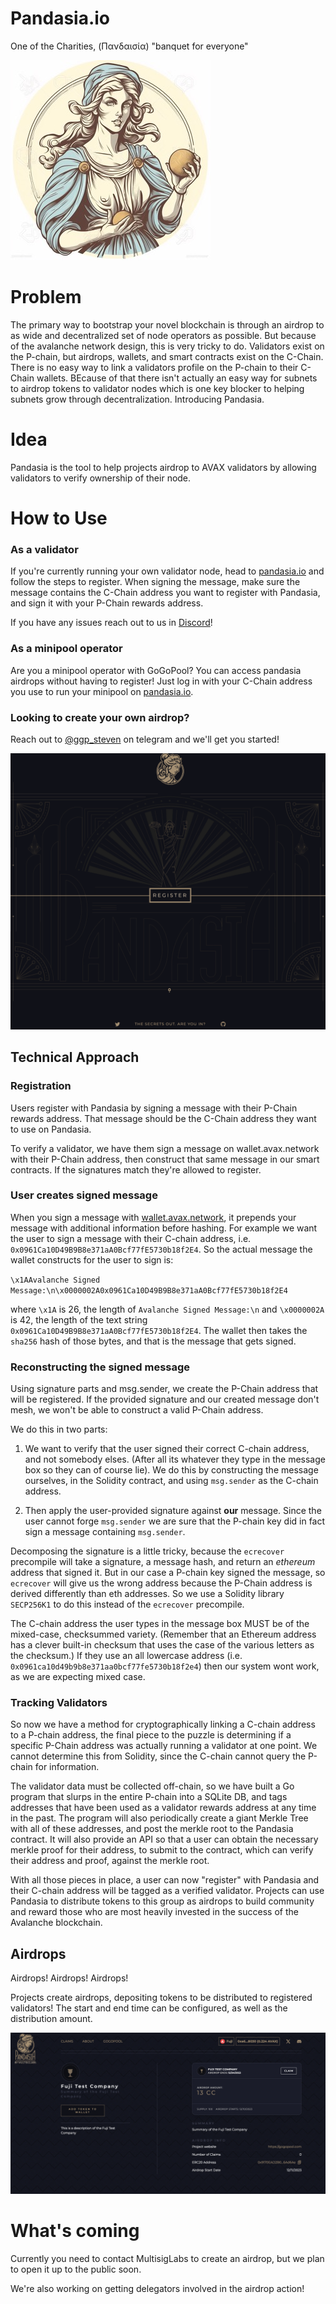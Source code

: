 # Pandasia.io

One of the Charities, (Πανδαισία) "banquet for everyone"

![Pandasia](docs/pandasia.jpg)

# Problem

The primary way to bootstrap your novel blockchain is through an airdrop to as wide and decentralized set of node
operators as possible. But because of the avalanche network design, this is very tricky to do. Validators exist on
the P-chain, but airdrops, wallets, and smart contracts exist on the C-Chain. There is no easy way to link a validators
profile on the P-chain to their C-Chain wallets. BEcause of that there isn't actually an easy way for subnets
to airdrop tokens to validator nodes which is one key blocker to helping subnets grow through decentralization.
Introducing Pandasia.

# Idea

Pandasia is the tool to help projects airdrop to AVAX validators by allowing validators to verify ownership of
their node.

# How to Use

### As a validator

If you're currently running your own validator node, head to [pandasia.io](https://pandasia.io)
and follow the steps to register. When signing the message, make sure the message contains the C-Chain address
you want to register with Pandasia, and sign it with your P-Chain rewards address.

If you have any issues reach out to us in [Discord](https://discord.gg/5bXrj6tc)!

### As a minipool operator

Are you a minipool operator with GoGoPool? You can access pandasia airdrops without having to register! Just log in with
your C-Chain address you use to run your minipool on [pandasia.io](https://pandasia.io).

### Looking to create your own airdrop?

Reach out to [@ggp_steven](https://t.me/ggp_steven) on telegram and we'll get you started!

![](docs/pandasia-ui.png)

## Technical Approach

### Registration

Users register with Pandasia by signing a message with their P-Chain rewards address. That message should be
the C-Chain address they want to use on Pandasia.

To verify a validator, we have them sign a message on wallet.avax.network with their P-Chain address, then construct
that same message in our smart contracts. If the signatures match they're allowed to register.

### User creates signed message

When you sign a message with [wallet.avax.network](https://wallet.avax.network), it prepends your message with additional information before hashing. For example we want the user to sign a message with their C-chain address, i.e. `0x0961Ca10D49B9B8e371aA0Bcf77fE5730b18f2E4`. So the actual message the wallet constructs for the user to sign is:

`\x1AAvalanche Signed Message:\n\x0000002A0x0961Ca10D49B9B8e371aA0Bcf77fE5730b18f2E4`

where `\x1A` is 26, the length of `Avalanche Signed Message:\n` and `\x0000002A` is 42, the length of the text string `0x0961Ca10D49B9B8e371aA0Bcf77fE5730b18f2E4`. The wallet then takes the `sha256` hash of those bytes, and that is the message that gets signed.

### Reconstructing the signed message

Using signature parts and msg.sender, we create the P-Chain address that will be registered. If the provided signature
and our created message don't mesh, we won't be able to construct a valid P-Chain address.

We do this in two parts:

1. We want to verify that the user signed their correct C-chain address, and not somebody elses. (After all its
   whatever they type in the message box so they can of course lie). We do this by constructing the message ourselves, in
   the Solidity contract, and using `msg.sender` as the C-chain address.

2. Then apply the user-provided signature against **our** message. Since the user cannot forge `msg.sender` we are sure that the P-chain key did in fact sign a message containing `msg.sender`.

Decomposing the signature is a little tricky, because the `ecrecover` precompile will take a signature, a message hash, and return an _ethereum_ address that signed it. But in our case a P-chain key signed the message, so `ecrecover` will give us the wrong address because the P-Chain address is derived differently than eth addresses.
So we use a Solidity library `SECP256K1` to do this instead of the `ecrecover` precompile.

The C-chain address the user types in the message box MUST be of the mixed-case, checksummed variety. (Remember that an
Ethereum address has a clever built-in checksum that uses the case of the various letters as the checksum.) If they use
an all lowercase address (i.e. `0x0961ca10d49b9b8e371aa0bcf77fe5730b18f2e4`) then our system wont work, as we are
expecting mixed case.

### Tracking Validators

So now we have a method for cryptographically linking a C-chain address to a P-chain address, the final piece to the
puzzle is determining if a specific P-Chain address was actually running a validator at one point. We cannot determine
this from Solidity, since the C-chain cannot query the P-chain for information.

The validator data must be collected off-chain, so we have built a Go program that slurps in the entire P-chain into a
SQLite DB, and tags addresses that have been used as a validator rewards address at any time in the past. The program
will also periodically create a giant Merkle Tree with all of these addresses, and post the merkle root to the Pandasia
contract. It will also provide an API so that a user can obtain the necessary merkle proof for their address, to submit
to the contract, which can verify their address and proof, against the merkle root.

With all those pieces in place, a user can now "register" with Pandasia and their C-chain address will be tagged as a verified validator. Projects can use Pandasia to distribute tokens to this group as airdrops to build community and reward those who are most heavily invested in the success of the Avalanche blockchain.

## Airdrops

Airdrops! Airdrops! Airdrops!

Projects create airdrops, depositing tokens to be distributed to registered validators!
The start and end time can be configured, as well as the distribution amount.

![](docs/airdrop.png)

# What's coming

Currently you need to contact MultisigLabs to create an airdrop, but we plan to open it up to the public soon.

We're also working on getting delegators involved in the airdrop action!
